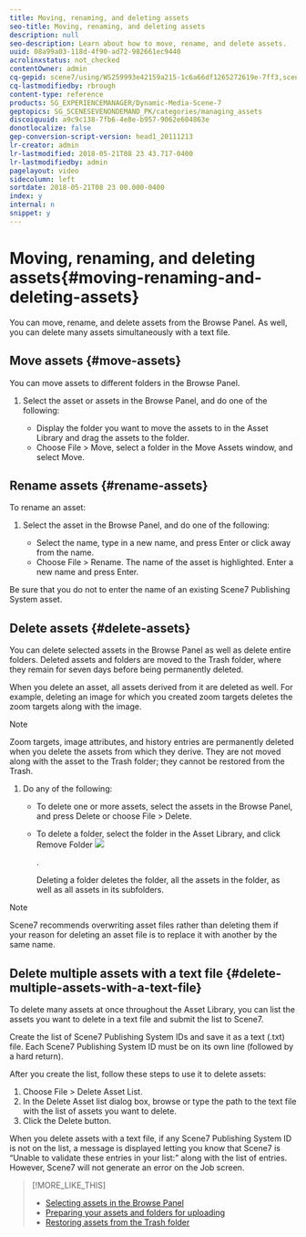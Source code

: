 ```yaml
---
title: Moving, renaming, and deleting assets
seo-title: Moving, renaming, and deleting assets
description: null
seo-description: Learn about how to move, rename, and delete assets.
uuid: 08a99a03-118d-4f90-ad72-982661ec9440
acrolinxstatus: not_checked
contentOwner: admin
cq-gepid: scene7/using/WS259993e42159a215-1c6a66df1265272619e-7ff3,scene7/using/WS56d35d2f221c8d0e-4fedb9501266c5ace33-8000,scene7/using/WS259993e42159a215-1c6a66df1265272619e-7ff2,scene7/using/WS259993e42159a215-1c6a66df1265272619e-7ff1,scene7/using/WSef8d5860223939e24e8e560a128ad9e5593-8000
cq-lastmodifiedby: rbrough
content-type: reference
products: SG_EXPERIENCEMANAGER/Dynamic-Media-Scene-7
geptopics: SG_SCENESEVENONDEMAND_PK/categories/managing_assets
discoiquuid: a9c9c138-7fb6-4e8e-b957-9062e604863e
donotlocalize: false
gep-conversion-script-version: head1_20111213
lr-creator: admin
lr-lastmodified: 2018-05-21T08 23 43.717-0400
lr-lastmodifiedby: admin
pagelayout: video
sidecolumn: left
sortdate: 2018-05-21T08 23 00.000-0400
index: y
internal: n
snippet: y
---
```


# Moving, renaming, and deleting assets{#moving-renaming-and-deleting-assets}

You can move, rename, and delete assets from the Browse Panel. As well, you can delete many assets simultaneously with a text file.

## Move assets {#move-assets}

You can move assets to different folders in the Browse Panel.

1. Select the asset or assets in the Browse Panel, and do one of the following:

    * Display the folder you want to move the assets to in the Asset Library and drag the assets to the folder.
    * Choose File &gt; Move, select a folder in the Move Assets window, and select Move.

## Rename assets {#rename-assets}

To rename an asset:

1. Select the asset in the Browse Panel, and do one of the following:

    * Select the name, type in a new name, and press Enter or click away from the name.
    * Choose File &gt; Rename. The name of the asset is highlighted. Enter a new name and press Enter.

Be sure that you do not to enter the name of an existing Scene7 Publishing System asset.

## Delete assets {#delete-assets}

You can delete selected assets in the Browse Panel as well as delete entire folders. Deleted assets and folders are moved to the Trash folder, where they remain for seven days before being permanently deleted.

When you delete an asset, all assets derived from it are deleted as well. For example, deleting an image for which you created zoom targets deletes the zoom targets along with the image.

>[!NOTE]
>
>Zoom targets, image attributes, and history entries are permanently deleted when you delete the assets from which they derive. They are not moved along with the asset to the Trash folder; they cannot be restored from the Trash.

1. Do any of the following:

    * To delete one or more assets, select the assets in the Browse Panel, and press Delete or choose File &gt; Delete.
    * To delete a folder, select the folder in the Asset Library, and click Remove Folder  ![](assets/DeleteFolder.png)    
    
      .

      Deleting a folder deletes the folder, all the assets in the folder, as well as all assets in its subfolders.

>[!NOTE]
>
>Scene7 recommends overwriting asset files rather than deleting them if your reason for deleting an asset file is to replace it with another by the same name.

## Delete multiple assets with a text file {#delete-multiple-assets-with-a-text-file}

To delete many assets at once throughout the Asset Library, you can list the assets you want to delete in a text file and submit the list to Scene7.

Create the list of Scene7 Publishing System IDs and save it as a text (.txt) file. Each Scene7 Publishing System ID must be on its own line (followed by a hard return).

After you create the list, follow these steps to use it to delete assets:

1. Choose File &gt; Delete Asset List.
1. In the Delete Asset list dialog box, browse or type the path to the text file with the list of assets you want to delete.
1. Click the Delete button.

When you delete assets with a text file, if any Scene7 Publishing System ID is not on the list, a message is displayed letting you know that Scene7 is “Unable to validate these entries in your list:” along with the list of entries. However, Scene7 will not generate an error on the Job screen.

>[!MORE_LIKE_THIS]
>
>* [Selecting assets in the Browse Panel](selecting-assets-browse-panel.md#selecting_assets_in_the_browse_panel)
>* [Preparing your assets and folders for uploading](uploading-files.md#preparing_your_assets_and_folders_for_uploading)
>* [Restoring assets from the Trash folder](trash-folder.md#restoring_assets_from_the_trash_folder)
